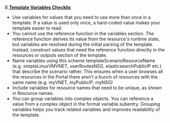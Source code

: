 <font style="segoe UI">B.<u><b>Template Variables Checklis</b></u> 
<ul>
<li>Use variables for values that you need to use more than once in a template. If a value is used only once, a hard-coded value makes your template easier to read.</li>
<li> You cannot use the reference function in the variables section. The reference function derives its value from the resource's runtime state, but variables are resolved during the initial parsing of the template. Instead, construct values that need the reference function directly in the resources or outputs section of the template.  </li>
<li>Name variables using this scheme templateScenarioResourceName (e.g. simpleLinuxVMVNET, userRoutesNSG, elasticsearchPublicIP etc.) that describe the scenario rather. This ensures when a user browses all the resources in the Portal there aren't a bunch of resources with the same name (e.g. myVNET, myPublicIP, myNSG)  </li>
<li>Include variables for resource names that need to be unique, as shown in Resource names.</li>
<li>You can group variables into complex objects. You can reference a value from a complex object in the format variable.subentry. Grouping variables helps you track related variables and improves readability of the template.
  </p>
</li>
</ul>

